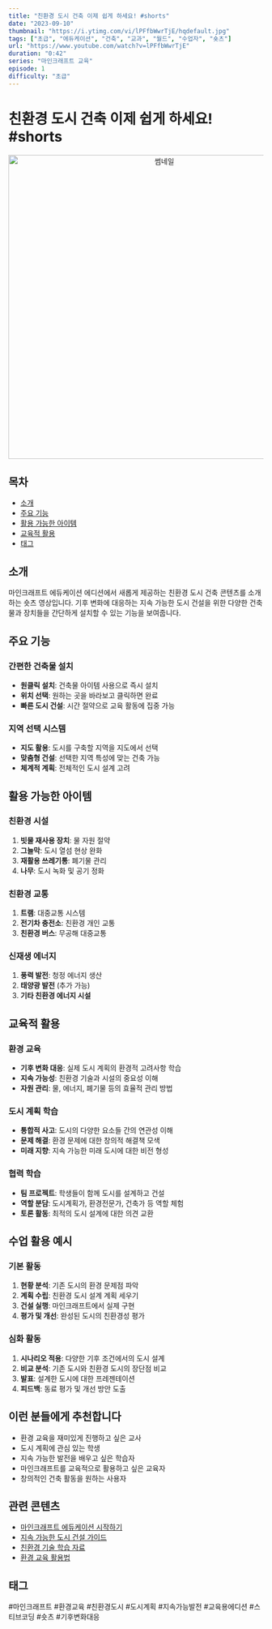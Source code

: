 ```yaml
---
title: "친환경 도시 건축 이제 쉽게 하세요! #shorts"
date: "2023-09-10"
thumbnail: "https://i.ytimg.com/vi/lPFfbWwrTjE/hqdefault.jpg"
tags: ["초급", "에듀케이션", "건축", "교과", "월드", "수업자", "숏츠"]
url: "https://www.youtube.com/watch?v=lPFfbWwrTjE"
duration: "0:42"
series: "마인크래프트 교육"
episode: 1
difficulty: "초급"
---
```


# 친환경 도시 건축 이제 쉽게 하세요! #shorts

<div align="center">
<img src="https://i.ytimg.com/vi/lPFfbWwrTjE/hqdefault.jpg" alt="썸네일" width="600"/>
</div>

## 목차
- [소개](#소개)
- [주요 기능](#주요-기능)
- [활용 가능한 아이템](#활용-가능한-아이템)
- [교육적 활용](#교육적-활용)
- [태그](#태그)

## 소개

마인크래프트 에듀케이션 에디션에서 새롭게 제공하는 친환경 도시 건축 콘텐츠를 소개하는 숏츠 영상입니다. 기후 변화에 대응하는 지속 가능한 도시 건설을 위한 다양한 건축물과 장치들을 간단하게 설치할 수 있는 기능을 보여줍니다.

## 주요 기능

### 간편한 건축물 설치
- **원클릭 설치**: 건축물 아이템 사용으로 즉시 설치
- **위치 선택**: 원하는 곳을 바라보고 클릭하면 완료
- **빠른 도시 건설**: 시간 절약으로 교육 활동에 집중 가능

### 지역 선택 시스템
- **지도 활용**: 도시를 구축할 지역을 지도에서 선택
- **맞춤형 건설**: 선택한 지역 특성에 맞는 건축 가능
- **체계적 계획**: 전체적인 도시 설계 고려

## 활용 가능한 아이템

### 친환경 시설
1. **빗물 재사용 장치**: 물 자원 절약
2. **그늘막**: 도시 열섬 현상 완화
3. **재활용 쓰레기통**: 폐기물 관리
4. **나무**: 도시 녹화 및 공기 정화

### 친환경 교통
1. **트램**: 대중교통 시스템
2. **전기차 충전소**: 친환경 개인 교통
3. **친환경 버스**: 무공해 대중교통

### 신재생 에너지
1. **풍력 발전**: 청정 에너지 생산
2. **태양광 발전** (추가 가능)
3. **기타 친환경 에너지 시설**

## 교육적 활용

### 환경 교육
- **기후 변화 대응**: 실제 도시 계획의 환경적 고려사항 학습
- **지속 가능성**: 친환경 기술과 시설의 중요성 이해
- **자원 관리**: 물, 에너지, 폐기물 등의 효율적 관리 방법

### 도시 계획 학습
- **통합적 사고**: 도시의 다양한 요소들 간의 연관성 이해
- **문제 해결**: 환경 문제에 대한 창의적 해결책 모색
- **미래 지향**: 지속 가능한 미래 도시에 대한 비전 형성

### 협력 학습
- **팀 프로젝트**: 학생들이 함께 도시를 설계하고 건설
- **역할 분담**: 도시계획가, 환경전문가, 건축가 등 역할 체험
- **토론 활동**: 최적의 도시 설계에 대한 의견 교환

## 수업 활용 예시

### 기본 활동
1. **현황 분석**: 기존 도시의 환경 문제점 파악
2. **계획 수립**: 친환경 도시 설계 계획 세우기
3. **건설 실행**: 마인크래프트에서 실제 구현
4. **평가 및 개선**: 완성된 도시의 친환경성 평가

### 심화 활동
1. **시나리오 적용**: 다양한 기후 조건에서의 도시 설계
2. **비교 분석**: 기존 도시와 친환경 도시의 장단점 비교
3. **발표**: 설계한 도시에 대한 프레젠테이션
4. **피드백**: 동료 평가 및 개선 방안 도출

## 이런 분들에게 추천합니다

- 환경 교육을 재미있게 진행하고 싶은 교사
- 도시 계획에 관심 있는 학생
- 지속 가능한 발전을 배우고 싶은 학습자
- 마인크래프트를 교육적으로 활용하고 싶은 교육자
- 창의적인 건축 활동을 원하는 사용자

## 관련 콘텐츠

- [마인크래프트 에듀케이션 시작하기](https://youtu.be/KmgHCnriEtY)
- [지속 가능한 도시 건설 가이드](#)
- [친환경 기술 학습 자료](#)
- [환경 교육 활용법](#)

## 태그

#마인크래프트 #환경교육 #친환경도시 #도시계획 #지속가능발전 #교육용에디션 #스티브코딩 #숏츠 #기후변화대응